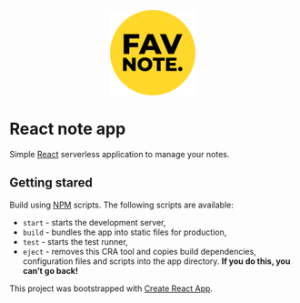 <p align="center"><img src="./logo.svg" height="150" alt="FAV Note."><p>
  
# React note app

Simple [React](https://reactjs.org/) serverless application to manage your notes.

## Getting stared

Build using [NPM](https://www.npmjs.com/get-npm) scripts. The following scripts are available:

- `start` - starts the development server,
- `build` - bundles the app into static files for production,
- `test` - starts the test runner,
- `eject` - removes this CRA tool and copies build dependencies, configuration files
  and scripts into the app directory. **If you do this, you can’t go back!**

This project was bootstrapped with [Create React App](https://create-react-app.dev/).
